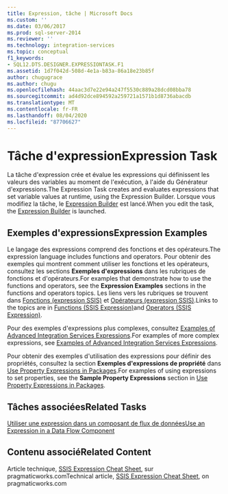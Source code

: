 ```yaml
---
title: Expression, tâche | Microsoft Docs
ms.custom: ''
ms.date: 03/06/2017
ms.prod: sql-server-2014
ms.reviewer: ''
ms.technology: integration-services
ms.topic: conceptual
f1_keywords:
- SQL12.DTS.DESIGNER.EXPRESSIONTASK.F1
ms.assetid: 1d7f042d-508d-4e1a-b83a-86a18e23b85f
author: chugugrace
ms.author: chugu
ms.openlocfilehash: 44aac3d7e22e94a247f5530c889a28dcd08bba78
ms.sourcegitcommit: ad4d92dce894592a259721a1571b1d8736abacdb
ms.translationtype: MT
ms.contentlocale: fr-FR
ms.lasthandoff: 08/04/2020
ms.locfileid: "87706627"
---
```

# <a name="expression-task"></a><span data-ttu-id="0b808-102">Tâche d'expression</span><span class="sxs-lookup"><span data-stu-id="0b808-102">Expression Task</span></span>
  <span data-ttu-id="0b808-103">La tâche d'expression crée et évalue les expressions qui définissent les valeurs des variables au moment de l'exécution, à l'aide du Générateur d'expressions.</span><span class="sxs-lookup"><span data-stu-id="0b808-103">The Expression Task creates and evaluates expressions that set variable values at runtime, using the Expression Builder.</span></span> <span data-ttu-id="0b808-104">Lorsque vous modifiez la tâche, le [Expression Builder](../expressions/expression-builder.md) est lancé.</span><span class="sxs-lookup"><span data-stu-id="0b808-104">When you edit the task, the [Expression Builder](../expressions/expression-builder.md) is launched.</span></span>  
  
## <a name="expression-examples"></a><span data-ttu-id="0b808-105">Exemples d'expressions</span><span class="sxs-lookup"><span data-stu-id="0b808-105">Expression Examples</span></span>  
 <span data-ttu-id="0b808-106">Le langage des expressions comprend des fonctions et des opérateurs.</span><span class="sxs-lookup"><span data-stu-id="0b808-106">The expression language includes functions and operators.</span></span> <span data-ttu-id="0b808-107">Pour obtenir des exemples qui montrent comment utiliser les fonctions et les opérateurs, consultez les sections **Exemples d'expressions** dans les rubriques de fonctions et d'opérateurs.</span><span class="sxs-lookup"><span data-stu-id="0b808-107">For examples that demonstrate how to use the functions and operators, see the **Expression Examples** sections in the functions and operators topics.</span></span> <span data-ttu-id="0b808-108">Les liens vers les rubriques se trouvent dans [Fonctions &#40;expression SSIS&#41;](../expressions/functions-ssis-expression.md) et [Opérateurs &#40;expression SSIS&#41;](../expressions/operators-ssis-expression.md).</span><span class="sxs-lookup"><span data-stu-id="0b808-108">Links to the topics are in [Functions &#40;SSIS Expression&#41;](../expressions/functions-ssis-expression.md)and [Operators &#40;SSIS Expression&#41;](../expressions/operators-ssis-expression.md).</span></span>  
  
 <span data-ttu-id="0b808-109">Pour des exemples d'expressions plus complexes, consultez [Examples of Advanced Integration Services Expressions](../expressions/examples-of-advanced-integration-services-expressions.md).</span><span class="sxs-lookup"><span data-stu-id="0b808-109">For examples of more complex expressions, see [Examples of Advanced Integration Services Expressions](../expressions/examples-of-advanced-integration-services-expressions.md).</span></span>  
  
 <span data-ttu-id="0b808-110">Pour obtenir des exemples d'utilisation des expressions pour définir des propriétés, consultez la section **Exemples d'expressions de propriété** dans [Use Property Expressions in Packages](../expressions/use-property-expressions-in-packages.md).</span><span class="sxs-lookup"><span data-stu-id="0b808-110">For examples of using expressions to set properties, see the **Sample Property Expressions** section in [Use Property Expressions in Packages](../expressions/use-property-expressions-in-packages.md).</span></span>  
  
## <a name="related-tasks"></a><span data-ttu-id="0b808-111">Tâches associées</span><span class="sxs-lookup"><span data-stu-id="0b808-111">Related Tasks</span></span>  
 [<span data-ttu-id="0b808-112">Utiliser une expression dans un composant de flux de données</span><span class="sxs-lookup"><span data-stu-id="0b808-112">Use an Expression in a Data Flow Component</span></span>](../use-an-expression-in-a-data-flow-component.md)  
  
## <a name="related-content"></a><span data-ttu-id="0b808-113">Contenu associé</span><span class="sxs-lookup"><span data-stu-id="0b808-113">Related Content</span></span>  
 <span data-ttu-id="0b808-114">Article technique, [SSIS Expression Cheat Sheet](https://pragmaticworks.com/Resources/Cheat-Sheets/SSIS-Expression-Cheat-Sheet), sur pragmaticworks.com</span><span class="sxs-lookup"><span data-stu-id="0b808-114">Technical article, [SSIS Expression Cheat Sheet](https://pragmaticworks.com/Resources/Cheat-Sheets/SSIS-Expression-Cheat-Sheet), on pragmaticworks.com</span></span>  
  
  

